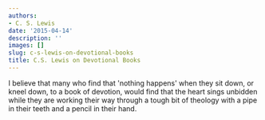 ```yaml
---
authors:
- C. S. Lewis
date: '2015-04-14'
description: ''
images: []
slug: c-s-lewis-on-devotional-books
title: C.S. Lewis on Devotional Books
---
```


I believe that many who find that 'nothing happens' when they sit down, or kneel down, to a book of devotion, would find that the heart sings unbidden while they are working their way through a tough bit of theology with a pipe in their teeth and a pencil in their hand.